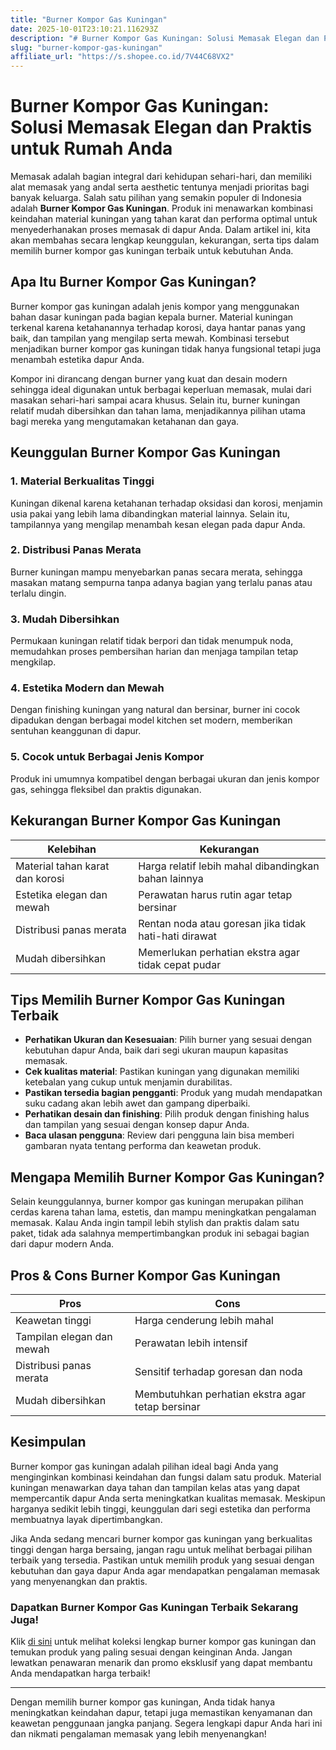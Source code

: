 ```yaml
---
title: "Burner Kompor Gas Kuningan"
date: 2025-10-01T23:10:21.116293Z
description: "# Burner Kompor Gas Kuningan: Solusi Memasak Elegan dan Praktis untuk Rumah Anda..."
slug: "burner-kompor-gas-kuningan"
affiliate_url: "https://s.shopee.co.id/7V44C68VX2"
---
```

# Burner Kompor Gas Kuningan: Solusi Memasak Elegan dan Praktis untuk Rumah Anda

Memasak adalah bagian integral dari kehidupan sehari-hari, dan memiliki alat memasak yang andal serta aesthetic tentunya menjadi prioritas bagi banyak keluarga. Salah satu pilihan yang semakin populer di Indonesia adalah **Burner Kompor Gas Kuningan**. Produk ini menawarkan kombinasi keindahan material kuningan yang tahan karat dan performa optimal untuk menyederhanakan proses memasak di dapur Anda. Dalam artikel ini, kita akan membahas secara lengkap keunggulan, kekurangan, serta tips dalam memilih burner kompor gas kuningan terbaik untuk kebutuhan Anda.

## Apa Itu Burner Kompor Gas Kuningan?

Burner kompor gas kuningan adalah jenis kompor yang menggunakan bahan dasar kuningan pada bagian kepala burner. Material kuningan terkenal karena ketahanannya terhadap korosi, daya hantar panas yang baik, dan tampilan yang mengilap serta mewah. Kombinasi tersebut menjadikan burner kompor gas kuningan tidak hanya fungsional tetapi juga menambah estetika dapur Anda.

Kompor ini dirancang dengan burner yang kuat dan desain modern sehingga ideal digunakan untuk berbagai keperluan memasak, mulai dari masakan sehari-hari sampai acara khusus. Selain itu, burner kuningan relatif mudah dibersihkan dan tahan lama, menjadikannya pilihan utama bagi mereka yang mengutamakan ketahanan dan gaya.

## Keunggulan Burner Kompor Gas Kuningan

### 1. Material Berkualitas Tinggi
Kuningan dikenal karena ketahanan terhadap oksidasi dan korosi, menjamin usia pakai yang lebih lama dibandingkan material lainnya. Selain itu, tampilannya yang mengilap menambah kesan elegan pada dapur Anda.

### 2. Distribusi Panas Merata
Burner kuningan mampu menyebarkan panas secara merata, sehingga masakan matang sempurna tanpa adanya bagian yang terlalu panas atau terlalu dingin.

### 3. Mudah Dibersihkan
Permukaan kuningan relatif tidak berpori dan tidak menumpuk noda, memudahkan proses pembersihan harian dan menjaga tampilan tetap mengkilap.

### 4. Estetika Modern dan Mewah
Dengan finishing kuningan yang natural dan bersinar, burner ini cocok dipadukan dengan berbagai model kitchen set modern, memberikan sentuhan keanggunan di dapur.

### 5. Cocok untuk Berbagai Jenis Kompor
Produk ini umumnya kompatibel dengan berbagai ukuran dan jenis kompor gas, sehingga fleksibel dan praktis digunakan.

## Kekurangan Burner Kompor Gas Kuningan

| Kelebihan | Kekurangan |
| --- | --- |
| Material tahan karat dan korosi | Harga relatif lebih mahal dibandingkan bahan lainnya |
| Estetika elegan dan mewah | Perawatan harus rutin agar tetap bersinar |
| Distribusi panas merata | Rentan noda atau goresan jika tidak hati-hati dirawat |
| Mudah dibersihkan | Memerlukan perhatian ekstra agar tidak cepat pudar |

## Tips Memilih Burner Kompor Gas Kuningan Terbaik

- **Perhatikan Ukuran dan Kesesuaian**: Pilih burner yang sesuai dengan kebutuhan dapur Anda, baik dari segi ukuran maupun kapasitas memasak.
- **Cek kualitas material**: Pastikan kuningan yang digunakan memiliki ketebalan yang cukup untuk menjamin durabilitas.
- **Pastikan tersedia bagian pengganti**: Produk yang mudah mendapatkan suku cadang akan lebih awet dan gampang diperbaiki.
- **Perhatikan desain dan finishing**: Pilih produk dengan finishing halus dan tampilan yang sesuai dengan konsep dapur Anda.
- **Baca ulasan pengguna**: Review dari pengguna lain bisa memberi gambaran nyata tentang performa dan keawetan produk.

## Mengapa Memilih Burner Kompor Gas Kuningan?

Selain keunggulannya, burner kompor gas kuningan merupakan pilihan cerdas karena tahan lama, estetis, dan mampu meningkatkan pengalaman memasak. Kalau Anda ingin tampil lebih stylish dan praktis dalam satu paket, tidak ada salahnya mempertimbangkan produk ini sebagai bagian dari dapur modern Anda.

## Pros & Cons Burner Kompor Gas Kuningan

| **Pros** | **Cons** |
| --- | --- |
| Keawetan tinggi | Harga cenderung lebih mahal |
| Tampilan elegan dan mewah | Perawatan lebih intensif |
| Distribusi panas merata | Sensitif terhadap goresan dan noda |
| Mudah dibersihkan | Membutuhkan perhatian ekstra agar tetap bersinar |

## Kesimpulan

Burner kompor gas kuningan adalah pilihan ideal bagi Anda yang menginginkan kombinasi keindahan dan fungsi dalam satu produk. Material kuningan menawarkan daya tahan dan tampilan kelas atas yang dapat mempercantik dapur Anda serta meningkatkan kualitas memasak. Meskipun harganya sedikit lebih tinggi, keunggulan dari segi estetika dan performa membuatnya layak dipertimbangkan.

Jika Anda sedang mencari burner kompor gas kuningan yang berkualitas tinggi dengan harga bersaing, jangan ragu untuk melihat berbagai pilihan terbaik yang tersedia. Pastikan untuk memilih produk yang sesuai dengan kebutuhan dan gaya dapur Anda agar mendapatkan pengalaman memasak yang menyenangkan dan praktis.

### Dapatkan Burner Kompor Gas Kuningan Terbaik Sekarang Juga!

Klik [di sini](https://s.shopee.co.id/7V44C68VX2) untuk melihat koleksi lengkap burner kompor gas kuningan dan temukan produk yang paling sesuai dengan keinginan Anda. Jangan lewatkan penawaran menarik dan promo eksklusif yang dapat membantu Anda mendapatkan harga terbaik!

---

Dengan memilih burner kompor gas kuningan, Anda tidak hanya meningkatkan keindahan dapur, tetapi juga memastikan kenyamanan dan keawetan penggunaan jangka panjang. Segera lengkapi dapur Anda hari ini dan nikmati pengalaman memasak yang lebih menyenangkan!